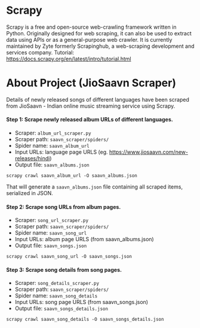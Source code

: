 # Scrapy
Scrapy is a free and open-source web-crawling framework written in Python. Originally designed for web scraping, it can also be used to extract data using APIs or as a general-purpose web crawler. It is currently maintained by Zyte formerly Scrapinghub, a web-scraping development and services company.
Tutorial: https://docs.scrapy.org/en/latest/intro/tutorial.html

# About Project (JioSaavn Scraper)
Details of newly released songs of different languages have been scraped from JioSaavn - Indian online music streaming service using Scrapy.
#### Step 1: Scrape newly released album URLs of different languages.
* Scraper: `album_url_scraper.py`
* Scraper path: `saavn_scraper/spiders/`
* Spider name: `saavn_album_url`
* Input URLs: language page URLS (eg. https://www.jiosaavn.com/new-releases/hindi)
* Output file: `saavn_albums.json`
```
scrapy crawl saavn_album_url -O saavn_albums.json
```
That will generate a `saavn_albums.json` file containing all scraped items, serialized in JSON.
#### Step 2: Scrape song URLs from album pages.
* Scraper: `song_url_scraper.py`
* Scraper path: `saavn_scraper/spiders/`
* Spider name: `saavn_song_url`
* Input URLs: album page URLS (from saavn_albums.json)
* Output file: `saavn_songs.json`
```
scrapy crawl saavn_song_url -O saavn_songs.json
```
#### Step 3: Scrape song details from song pages.
* Scraper: `song_details_scraper.py`
* Scraper path: `saavn_scraper/spiders/`
* Spider name: `saavn_song_details`
* Input URLs: song page URLS (from saavn_songs.json)
* Output file: `saavn_songs_details.json`
```
scrapy crawl saavn_song_details -O saavn_songs_details.json
```



